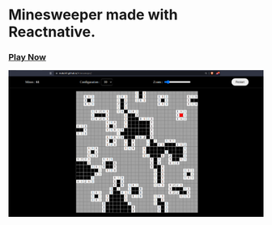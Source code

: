 # Minesweeper made with Reactnative.

### [Play Now](https://mukul47.github.io/Minesweeper/)

<img src="https://github.com/MUKUL47/Minesweeper/blob/master/demo.png" />
